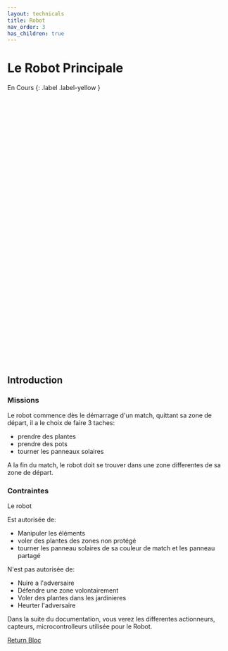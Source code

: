 ```yaml
---
layout: technicals
title: Robot
nav_order: 3
has_children: true
---
```


# Le Robot Principale
En Cours
{: .label .label-yellow }

<model-viewer src="./RobotModels/Robot.gltf" ar ar-modes="webxr scene-viewer quick-look" camera-controls tone-mapping="neutral" poster="./RobotModels/RobotPoster.webp" shadow-intensity="0" exposure="0.62" shadow-softness="0" style="display: block; margin-left: auto; margin-right: auto; height: 600px; width:600px;">
    <div class="progress-bar hide" slot="progress-bar">
        <div class="update-bar"></div>
    </div>
</model-viewer>

## Introduction


### Missions
Le robot commence dès le démarrage d'un match, quittant sa zone de départ, il a le choix de faire 3 taches:

- prendre des plantes
- prendre des pots 
- tourner les panneaux solaires

A la fin du match, le robot doit se trouver dans une zone differentes de sa zone de départ.

### Contraintes

Le robot

Est autorisée de:
- Manipuler les éléments
- voler des plantes des zones non protégé
- tourner les panneau solaires de sa couleur de match et les panneau partagé

N'est pas autorisée de:
- Nuire a l'adversaire
- Défendre une zone volontairement
- Voler des plantes dans les jardinieres
- Heurter l'adversaire

Dans la suite du documentation, vous verez les differentes actionneurs, capteurs, microcontrolleurs utilisée pour le Robot.

[Return Bloc](https://unimakers.fr/Docs-Unimakers-CDR-2024/)